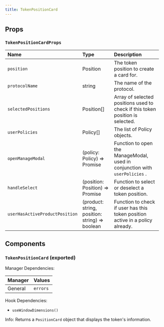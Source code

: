 ```yaml
---
title: TokenPositionCard
---
```


## Props

### `TokenPositionCardProps`

| Name | Type | Description                                                          |
| :--- | :--- | :------------------------------------------------------------------- |
| `position` | Position | The token position to create a card for.
| `protocolName` | string | The name of the protocol.
| `selectedPositions` | Position[] | Array of selected positions used to check if this token position is selected.
| `userPolicies` | Policy[] | The list of Policy objects.
| `openManageModal` | (policy: Policy) => Promise | Function to open the ManageModal, used in conjunction with `userPolicies` .
| `handleSelect` | (position: Position) => Promise | Function to select or deselect a token position.
| `userHasActiveProductPosition` | (product: string, position: string) => boolean | Function to check if user has this token position active in a policy already.

## Components

### `TokenPositionCard` (exported)

Manager Dependencies:

| Manager | Values                                                          |
| :--- | :------------------------------------------------------------------- |
| General | `errors`

Hook Dependencies:

- `useWindowDimensions()`

Info: Returns a `PositionCard` object that displays the token's information.
